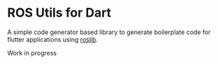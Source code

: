 # ROS Utils for Dart 

A simple code generator based library to generate boilerplate code for flutter applications using [roslib](https://pub.dev/packages/roslib).


Work in progress